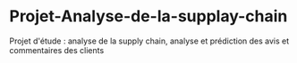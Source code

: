 # Projet-Analyse-de-la-supplay-chain
Projet d'étude : analyse de la supply chain, analyse et prédiction des avis et commentaires des clients
